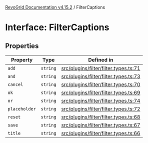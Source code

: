 [RevoGrid Documentation v4.15.2](README.md) / FilterCaptions

# Interface: FilterCaptions

## Properties

| Property | Type | Defined in |
| ------ | ------ | ------ |
| `add` | `string` | [src/plugins/filter/filter.types.ts:71](https://github.com/revolist/revogrid/blob/30cfedca97f5b42c948bd2668fa87c350d2411bd/src/plugins/filter/filter.types.ts#L71) |
| `and` | `string` | [src/plugins/filter/filter.types.ts:73](https://github.com/revolist/revogrid/blob/30cfedca97f5b42c948bd2668fa87c350d2411bd/src/plugins/filter/filter.types.ts#L73) |
| `cancel` | `string` | [src/plugins/filter/filter.types.ts:70](https://github.com/revolist/revogrid/blob/30cfedca97f5b42c948bd2668fa87c350d2411bd/src/plugins/filter/filter.types.ts#L70) |
| `ok` | `string` | [src/plugins/filter/filter.types.ts:69](https://github.com/revolist/revogrid/blob/30cfedca97f5b42c948bd2668fa87c350d2411bd/src/plugins/filter/filter.types.ts#L69) |
| `or` | `string` | [src/plugins/filter/filter.types.ts:74](https://github.com/revolist/revogrid/blob/30cfedca97f5b42c948bd2668fa87c350d2411bd/src/plugins/filter/filter.types.ts#L74) |
| `placeholder` | `string` | [src/plugins/filter/filter.types.ts:72](https://github.com/revolist/revogrid/blob/30cfedca97f5b42c948bd2668fa87c350d2411bd/src/plugins/filter/filter.types.ts#L72) |
| `reset` | `string` | [src/plugins/filter/filter.types.ts:68](https://github.com/revolist/revogrid/blob/30cfedca97f5b42c948bd2668fa87c350d2411bd/src/plugins/filter/filter.types.ts#L68) |
| `save` | `string` | [src/plugins/filter/filter.types.ts:67](https://github.com/revolist/revogrid/blob/30cfedca97f5b42c948bd2668fa87c350d2411bd/src/plugins/filter/filter.types.ts#L67) |
| `title` | `string` | [src/plugins/filter/filter.types.ts:66](https://github.com/revolist/revogrid/blob/30cfedca97f5b42c948bd2668fa87c350d2411bd/src/plugins/filter/filter.types.ts#L66) |

